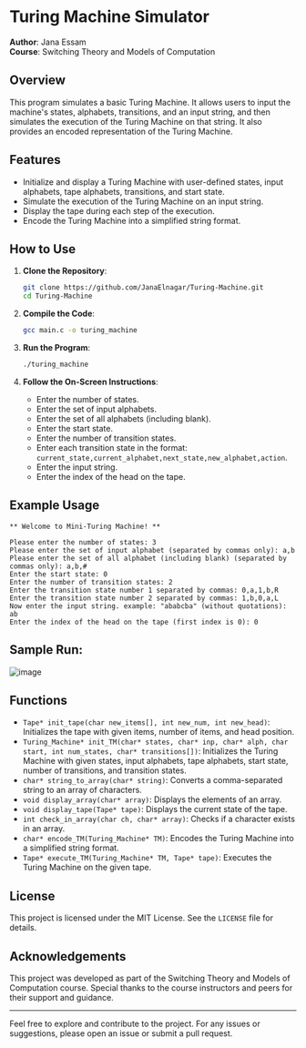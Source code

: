 # Turing Machine Simulator

**Author**: Jana Essam   
**Course**: Switching Theory and Models of Computation

## Overview

This program simulates a basic Turing Machine. It allows users to input the machine's states, alphabets, transitions, and an input string, and then simulates the execution of the Turing Machine on that string. It also provides an encoded representation of the Turing Machine.

## Features

- Initialize and display a Turing Machine with user-defined states, input alphabets, tape alphabets, transitions, and start state.
- Simulate the execution of the Turing Machine on an input string.
- Display the tape during each step of the execution.
- Encode the Turing Machine into a simplified string format.

## How to Use

1. **Clone the Repository**:
    ```bash
    git clone https://github.com/JanaElnagar/Turing-Machine.git
    cd Turing-Machine
    ```

2. **Compile the Code**:
    ```bash
    gcc main.c -o turing_machine
    ```

3. **Run the Program**:
    ```bash
    ./turing_machine
    ```

4. **Follow the On-Screen Instructions**:
    - Enter the number of states.
    - Enter the set of input alphabets.
    - Enter the set of all alphabets (including blank).
    - Enter the start state.
    - Enter the number of transition states.
    - Enter each transition state in the format: `current_state,current_alphabet,next_state,new_alphabet,action`.
    - Enter the input string.
    - Enter the index of the head on the tape.

## Example Usage

```plaintext
** Welcome to Mini-Turing Machine! **

Please enter the number of states: 3
Please enter the set of input alphabet (separated by commas only): a,b
Please enter the set of all alphabet (including blank) (separated by commas only): a,b,#
Enter the start state: 0
Enter the number of transition states: 2
Enter the transition state number 1 separated by commas: 0,a,1,b,R
Enter the transition state number 2 separated by commas: 1,b,0,a,L
Now enter the input string. example: "ababcba" (without quotations): ab
Enter the index of the head on the tape (first index is 0): 0
```
## Sample Run:

![image](https://github.com/JanaElnagar/Turing-Machine/assets/108252869/eed64a49-52ac-4765-89e8-516e8b4037e3)

## Functions

- `Tape* init_tape(char new_items[], int new_num, int new_head)`: Initializes the tape with given items, number of items, and head position.
- `Turing_Machine* init_TM(char* states, char* inp, char* alph, char start, int num_states, char* transitions[])`: Initializes the Turing Machine with given states, input alphabets, tape alphabets, start state, number of transitions, and transition states.
- `char* string_to_array(char* string)`: Converts a comma-separated string to an array of characters.
- `void display_array(char* array)`: Displays the elements of an array.
- `void display_tape(Tape* tape)`: Displays the current state of the tape.
- `int check_in_array(char ch, char* array)`: Checks if a character exists in an array.
- `char* encode_TM(Turing_Machine* TM)`: Encodes the Turing Machine into a simplified string format.
- `Tape* execute_TM(Turing_Machine* TM, Tape* tape)`: Executes the Turing Machine on the given tape.

## License

This project is licensed under the MIT License. See the `LICENSE` file for details.

## Acknowledgements

This project was developed as part of the Switching Theory and Models of Computation course. Special thanks to the course instructors and peers for their support and guidance.

---

Feel free to explore and contribute to the project. For any issues or suggestions, please open an issue or submit a pull request.


